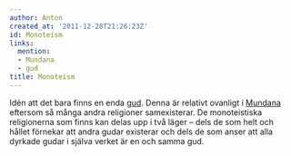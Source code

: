 ```yaml
---
author: Anton
created_at: '2011-12-28T21:26:23Z'
id: Monoteism
links:
  mention:
  - Mundana
  - gud
title: Monoteism
---
```


Idén att det bara finns en enda [gud]. Denna är relativt ovanligt i [Mundana] eftersom så många
andra religioner samexisterar. De monoteistiska religionerna som finns kan delas upp i två läger –
dels de som helt och hållet förnekar att andra gudar existerar och dels de som anser att alla
dyrkade gudar i själva verket är en och samma gud.

  [gud]: gud
  [Mundana]: Mundana
